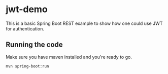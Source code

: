 # jwt-demo

This is a basic Spring Boot REST example to show how one could use JWT for authentication.

## Running the code

Make sure you have maven installed and you're ready to go.

  `mvn spring-boot:run`

